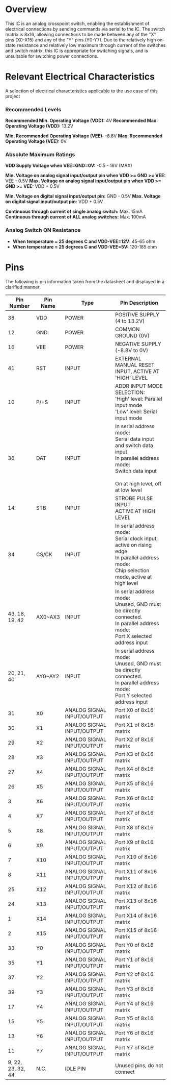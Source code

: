 # Overview

This IC is an analog crosspoint switch, enabling the establishment of electrical connections by sending commands via serial to the IC. The switch matrix is 8x16, allowing connections to be made between any of the "X" pins (X0-X15) and any of the "Y" pins (Y0-Y7). Due to the relatively high on-state resistance and relatively low maximum through current of the switches and switch matrix, this IC is appropriate for switching signals, and is unsuitable for switching power connections.


# Relevant Electrical Characteristics
A selection of electrical characteristics applicable to the use case of this project

### Recommended Levels

**Recommended Min. Operating Voltage (VDD):** 4V
**Recommended Max. Operating Voltage (VDD):** 13.2V

**Min. Recommended Operating Voltage (VEE):** -8.8V
**Max. Recommended Operating Voltage (VEE):** 0V

### Absolute Maximum Ratings

**VDD Supply Voltage when VEE=GND=0V:** -0.5 - 16V (MAX)

**Min. Voltage on analog signal input/output pin when VDD >= GND >= VEE:** VEE - 0.5V
**Max. Voltage on analog signal input/output pin when VDD >= GND >= VEE:** VDD + 0.5V

**Min. Voltage on digital signal input/output pin:** GND - 0.5V
**Max. Voltage on digital signal input/output pin:** VDD + 0.5V

**Continuous through current of single analog switch:** Max. 15mA
**Continuous through current of ALL analog switches:** Max. 100mA


### Analog Switch ON Resistance

- **When temperature = 25 degrees C and VDD-VEE=12V**: 45-65 ohm
- **When temperature = 25 degrees C and VDD-VEE=5V:** 120-185 ohm


# Pins

The following is pin information taken from the datasheet and displayed in a clarified manner.

| Pin Number        | Pin Name | Type                       | Pin Description                                                                                                                                                 |
| ----------------- | -------- | -------------------------- | --------------------------------------------------------------------------------------------------------------------------------------------------------------- |
| 38                | VDD      | POWER                      | POSITIVE SUPPLY (4 to 13.2V)                                                                                                                                    |
| 12                | GND      | POWER                      | COMMON GROUND (0V)                                                                                                                                              |
| 16                | VEE      | POWER                      | NEGATIVE SUPPLY (-8.8V to 0V)                                                                                                                                   |
| 41                | RST      | INPUT                      | EXTERNAL MANUAL RESET INPUT, ACTIVE AT 'HIGH' LEVEL                                                                                                             |
| 10                | P/-S     | INPUT                      | ADDR INPUT MODE SELECTION: <br>'High' level: Parallel input mode<br>'Low' level: Serial input mode                                                              |
| 36                | DAT      | INPUT                      | In serial address mode: <br>Serial data input and switch data input<br>In parallel address mode:<br>Switch data input<br><br>On at high level, off at low level |
| 14                | STB      | INPUT                      | STROBE PULSE INPUT<br>ACTIVE AT HIGH LEVEL                                                                                                                      |
| 34                | CS/CK    | INPUT                      | In serial address mode:<br>Serial clock input, active on rising edge<br>In parallel address mode:<br>Chip selection mode, active at high level                  |
| 43, 18, 19, 42    | AX0~AX3  | INPUT                      | In serial address mode: <br>Unused, GND must be directly connected.<br>In parallel address mode:<br>Port X selected address input<br>                           |
| 20, 21, 40        | AY0~AY2  | INPUT                      | In serial address mode:<br>Unused, GND must be directly connected.<br>In parallel address mode:<br>Port Y selected address input                                |
| 31                | X0       | ANALOG SIGNAL INPUT/OUTPUT | Port X0 of 8x16 matrix                                                                                                                                          |
| 30                | X1       | ANALOG SIGNAL INPUT/OUTPUT | Port X1 of 8x16 matrix                                                                                                                                          |
| 29                | X2       | ANALOG SIGNAL INPUT/OUTPUT | Port X2 of 8x16 matrix                                                                                                                                          |
| 28                | X3       | ANALOG SIGNAL INPUT/OUTPUT | Port X3 of 8x16 matrix                                                                                                                                          |
| 27                | X4       | ANALOG SIGNAL INPUT/OUTPUT | Port X4 of 8x16 matrix                                                                                                                                          |
| 26                | X5       | ANALOG SIGNAL INPUT/OUTPUT | Port X5 of 8x16 matrix                                                                                                                                          |
| 3                 | X6       | ANALOG SIGNAL INPUT/OUTPUT | Port X6 of 8x16 matrix                                                                                                                                          |
| 4                 | X7       | ANALOG SIGNAL INPUT/OUTPUT | Port X7 of 8x16 matrix                                                                                                                                          |
| 5                 | X8       | ANALOG SIGNAL INPUT/OUTPUT | Port X8 of 8x16 matrix                                                                                                                                          |
| 6                 | X9       | ANALOG SIGNAL INPUT/OUTPUT | Port X9 of 8x16 matrix                                                                                                                                          |
| 7                 | X10      | ANALOG SIGNAL INPUT/OUTPUT | Port X10 of 8x16 matrix                                                                                                                                         |
| 8                 | X11      | ANALOG SIGNAL INPUT/OUTPUT | Port X11 of 8x16 matrix                                                                                                                                         |
| 25                | X12      | ANALOG SIGNAL INPUT/OUTPUT | Port X12 of 8x16 matrix                                                                                                                                         |
| 24                | X13      | ANALOG SIGNAL INPUT/OUTPUT | Port X13 of 8x16 matrix                                                                                                                                         |
| 1                 | X14      | ANALOG SIGNAL INPUT/OUTPUT | Port X14 of 8x16 matrix                                                                                                                                         |
| 2                 | X15      | ANALOG SIGNAL INPUT/OUTPUT | Port X15 of 8x16 matrix                                                                                                                                         |
| 33                | Y0       | ANALOG SIGNAL INPUT/OUTPUT | Port Y0 of 8x16 matrix                                                                                                                                          |
| 35                | Y1       | ANALOG SIGNAL INPUT/OUTPUT | Port Y1 of 8x16 matrix                                                                                                                                          |
| 37                | Y2       | ANALOG SIGNAL INPUT/OUTPUT | Port Y2 of 8x16 matrix                                                                                                                                          |
| 39                | Y3       | ANALOG SIGNAL INPUT/OUTPUT | Port Y3 of 8x16 matrix                                                                                                                                          |
| 17                | Y4       | ANALOG SIGNAL INPUT/OUTPUT | Port Y4 of 8x16 matrix                                                                                                                                          |
| 15                | Y5       | ANALOG SIGNAL INPUT/OUTPUT | Port Y5 of 8x16 matrix                                                                                                                                          |
| 13                | Y6       | ANALOG SIGNAL INPUT/OUTPUT | Port Y6 of 8x16 matrix                                                                                                                                          |
| 11                | Y7       | ANALOG SIGNAL INPUT/OUTPUT | Port Y7 of 8x16 matrix                                                                                                                                          |
| 9, 22, 23, 32, 44 | N.C.     | IDLE PIN                   | Unused pins, do not connect                                                                                                                                     |
